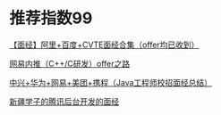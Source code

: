 # 推荐指数99
[【面经】阿里+百度+CVTE面经合集（offer均已收到）](https://www.nowcoder.com/discuss/5941)

[网易内推（C++/C研发）offer之路](https://www.nowcoder.com/discuss/3038)

[中兴+华为+网易+美团+携程（Java工程师校招面经总结）](https://www.nowcoder.com/discuss/20607)

[新疆学子的腾讯后台开发的面经](https://www.nowcoder.com/discuss/26045)



